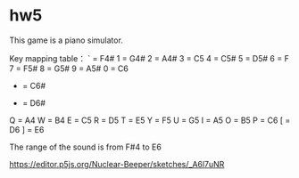 # hw5

This game is a piano simulator.

Key mapping table：
` = F4#
1 = G4#
2 = A4#
3 = C5
4 = C5#
5 = D5#
6 = F
7 = F5#
8 = G5#
9 = A5#
0 = C6
- = C6#
+ = D6#

Q = A4
W = B4
E = C5
R = D5
T = E5
Y = F5
U = G5
I = A5
O = B5
P = C6
[ = D6
] = E6


The range of the sound is from F#4 to E6

https://editor.p5js.org/Nuclear-Beeper/sketches/_A6l7uNR
